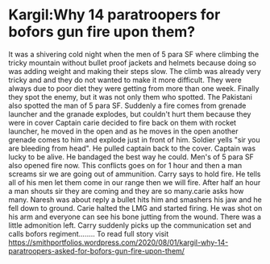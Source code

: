 # Kargil:Why 14 paratroopers for bofors gun fire upon them?
It was a shivering cold night when the men of 5 para SF where climbing the tricky mountain without bullet proof jackets and helmets because doing so was adding weight and making their steps slow. The climb was already very tricky and and they do not wanted to make it more difficult. They were always due to poor diet they were getting from more than one week.
Finally they spot the enemy, but it was not only them who spotted. The Pakistani also spotted the man of 5 para SF. Suddenly a fire comes from grenade launcher and the granade explodes, but couldn't hurt them because they were in cover
Captain carie decided to fire back on them with rocket launcher, he moved in the open and as he moves in the open another grenade comes to him and explode just in front of him. Soldier yells "sir you are bleeding from head". He pulled captain back to the cover. Captain was lucky to be alive. He bandaged the best way he could. Men's of 5 para SF also opened fire now. This conflicts goes on  for 1 hour and then a man screams sir we are going out of ammunition. Carry says to hold fire. He tells all of his men let them come in our range then we will fire. After half an hour a man shouts sir they are coming and they are so many.carie asks how many. Naresh was about reply a bullet hits him and smashers his jaw and he fell down to ground.
Carie halted the LMG and started firing. He was shot on his arm and everyone can see his bone jutting from the wound. There was a little admonition left.
Carry suddenly picks up the communication set and calls bofors regiment........
To read full story visit https://smithportfolios.wordpress.com/2020/08/01/kargil-why-14-paratroopers-asked-for-bofors-gun-fire-upon-them/
